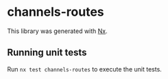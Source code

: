 # channels-routes

This library was generated with [Nx](https://nx.dev).

## Running unit tests

Run `nx test channels-routes` to execute the unit tests.
